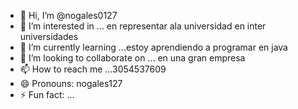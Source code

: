- 👋 Hi, I’m @nogales0127
- 👀 I’m interested in ... en representar ala universidad en inter universidades
- 🌱 I’m currently learning ...estoy aprendiendo a programar en java
- 💞️ I’m looking to collaborate on ... en una gran empresa
- 📫 How to reach me ...3054537609
- 😄 Pronouns:  nogales127
- ⚡ Fun fact: ...

<!---
nogales0127/nogales0127 is a ✨ special ✨ repository because its `README.md` (this file) appears on your GitHub profile.
You can click the Preview link to take a look at your changes.
--->
